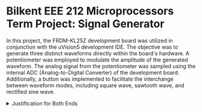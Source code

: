 <!-- Project Title -->
# Bilkent EEE 212 Microprocessors Term Project: Signal Generator

<!-- Project Description -->
In this project, the FRDM-KL25Z development board was utilized in conjunction with the uVision5 development IDE. The objective was to generate three distinct waveforms directly within the board's hardware. A potentiometer was employed to modulate the amplitude of the generated waveform. The analog signal from the potentiometer was sampled using the internal ADC (Analog-to-Digital Converter) of the development board. Additionally, a button was implemented to facilitate the interchange between waveform modes, including square wave, sawtooth wave, and rectified sine wave.

<!-- Justification -->
<details>
<summary>Justification for Both Ends</summary>
<p align="justify">
In this project, we leveraged the capabilities of the FRDM-KL25Z development board in tandem with the uVision5 development IDE to create a signal generator. By incorporating a potentiometer, we were able to dynamically adjust the amplitude of the generated waveform, providing flexibility in signal output. The integration of the internal ADC allowed us to sample the analog signal from the potentiometer, enabling precise control over the waveform characteristics. Furthermore, the inclusion of a button facilitated seamless switching between different waveform modes, enhancing the versatility of the signal generator.
</p>
</details>
